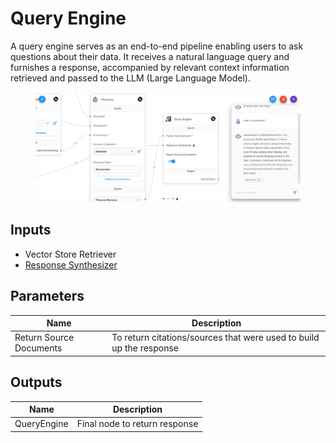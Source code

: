 # Query Engine

A query engine serves as an end-to-end pipeline enabling users to ask questions about their data. It receives a natural language query and furnishes a response, accompanied by relevant context information retrieved and passed to the LLM (Large Language Model).

<figure><img src="../../../.gitbook/assets/image (3) (1) (1) (1) (1) (1).png" alt=""><figcaption></figcaption></figure>

## Inputs

* Vector Store Retriever
* [Response Synthesizer](../response-synthesizer/)

## Parameters

| Name                    | Description                                                         |
| ----------------------- | ------------------------------------------------------------------- |
| Return Source Documents | To return citations/sources that were used to build up the response |

## Outputs

| Name        | Description                   |
| ----------- | ----------------------------- |
| QueryEngine | Final node to return response |
